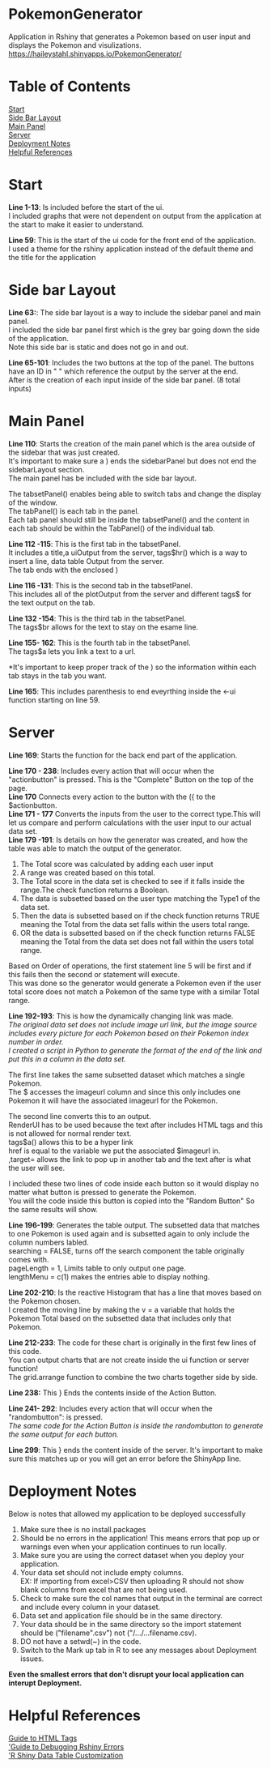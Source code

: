 # PokemonGenerator
Application in Rshiny that generates a Pokemon based on user input and displays the Pokemon and visulizations.
https://haileystahl.shinyapps.io/PokemonGenerator/
# Table of Contents
[Start](#Start)<br />
[Side Bar Layout](#Side-bar-Layout)<br />
[Main Panel](#Main-Panel)<br />
[Server](#Server)<br />
[Deployment Notes](#Deployment-Notes)<br />
[Helpful References](#Helpful-References)<br />


# Start
**Line 1-13**: Is included before the start of the ui. <br />
I included graphs that were not dependent on output from the application at the start to make it easier to understand.<br />

**Line 59**: This is the start of the ui code for the front end of the application.<br />
I used a theme for the rshiny application instead of the default theme and the title for the application<br />

# Side bar Layout
**Line 63:**: The side bar layout is a way to include the sidebar panel and main panel.<br />
I included the side bar panel first which is the grey bar going down the side of the application.<br />
Note this side bar is static and does not go in and out.<br />

**Line 65-101**: Includes the two buttons at the top of the panel. 
The buttons have an ID in " " which reference the output by the server at the end. <br />
After is the creation of each input inside of the side bar panel. (8 total inputs) <br />

# Main Panel

**Line 110**: Starts the creation of the main panel which is the area outside of the sidebar that was just created.<br />
It's important to make sure a ) ends the sidebarPanel but does not end the sidebarLayout section.<br />
The main panel has be included with the side bar layout.<br />

The  tabsetPanel() enables being able to switch tabs and change the display of the window.<br />
The  tabPanel() is each tab in the panel. <br />
Each tab panel should still be inside the tabsetPanel() and the content in each tab should be within the TabPanel() of the individual tab.<br />

**Line 112 -115**: This is the first tab in the tabsetPanel. <br />
It includes a title,a uiOutput from the server, tags$hr() which is a way to insert a line, data table Output from the server.<br />
The tab ends with the enclosed )<br />

**Line 116 -131**: This is the second tab in the tabsetPanel. <br />
This includes all of the plotOutput from the server and different tags$ for the text output on the tab.<br />



**Line 132 -154**: This is the third tab in the tabsetPanel. <br />
The tags$br allows for the text to stay on the esame line.<br />




**Line 155- 162**: This is the fourth tab in the tabsetPanel. <br />
 The tags$a lets you link a text to a url.<br />

*It's important to keep proper track of the ) so the information within each tab stays in the tab you want.<br />

**Line 165**: This includes parenthesis to end eveyrthing inside the <-ui function starting on line 59.<br />



# Server
**Line 169**: Starts the function for the back end part of the application.<br />

**Line 170 - 238**: Includes every action that will occur when the "actionbutton" is pressed. This is the "Complete" Button on the top of the page.<br />
**Line 170** Connects every action to the button with the ({ to the $actionbutton.<br />
**Line 171 - 177** Converts the inputs from the user to the correct type.This will let us compare and perform calculations with the user input to our actual data set.<br />
**Line 179 -191**: Is details on how the generator was created, and how the table was able to match the output of the generator.<br />
1. The Total score was calculated by adding each user input<br />
2. A range was created based on this total.<br />
3. The Total score in the data set is checked to see if it falls inside the range.The check function returns a Boolean.<br />
4. The data is subsetted based on the user type matching the Type1 of the data set.<br />
5. Then the data is subsetted based on if the check function returns TRUE meaning the Total from the data set falls within the users total range.<br />
6. OR the data is subsetted based on if the check function returns FALSE meaning the Total from the data set does not fall within the users total range.<br />

Based on Order of operations, the first statement line 5 will be first and if this fails then the second or statement will execute.<br />
This was done so the generator would generate a Pokemon even if the user total score does not match a Pokemon of the same type with a similar Total range.<br />

**Line 192-193**: This is how the dynamically changing link was made. <br />
*The original data set does not include image url link, but the image source includes every picture for each Pokemon based on their Pokemon index number in order.<br />
I created a script in Python to generate the format of the end of the link and put this in a column in the data set.*<br />

The first line takes the same subsetted dataset which matches a single Pokemon.<br />
The $ accesses the imageurl column and since this only includes one Pokemon it will have the associated imageurl for the Pokemon.<br />

The second line converts this to an output.<br />
RenderUI has to be used because the text after includes HTML tags and this is not allowed for normal render text.<br />
tags$a() allows this to be a hyper link<br />
href is equal to the variable we put the associated $imageurl in.<br />
,target= allows the link to pop up in another tab and the text after is what the user will see.<br />

I included these two lines of code inside each button so it would display no matter what button is pressed to generate the Pokemon.<br />
You will the code inside this button is copied into the "Random Button" So the same results will show.<br />

**Line 196-199**: Generates the table output.
The subsetted data that matches to one Pokemon is used again and is subsetted again to only include the column numbers labled.<br />
   searching = FALSE, turns off the search component the table originally comes with.<br />
   pageLength = 1, Limits table to only output one page.<br />
   lengthMenu = c(1) makes the entries able to display nothing.<br />

**Line 202-210**: Is the reactive Histogram that has a line that moves based on the Pokemon chosen.<br />
I created the moving line by making the v = a variable that holds the Pokemon Total based on the subsetted data that includes only that Pokemon.<br />

**Line 212-233**: The code for these chart is originally in the first few lines of this code. <br />
 You can output charts that are not create inside the ui function or server function!<br />
 The grid.arrange function to combine the two charts together side by side.<br />


**Line 238:** This } Ends the contents inside of the Action Button.<br />

**Line 241- 292**: Includes every action that will occur when the "randombutton": is pressed.<br />
*The same code for the Action Button is inside the randombutton to generate the same output for each button.*<br />


**Line 299**: This } ends the content inside of the server. It's important to make sure this matches up or you will get an error before the ShinyApp line.<br />


# Deployment Notes
Below is notes that allowed my application to be deployed successfully <br />
1. Make sure thee is no install.packages <br />
2. Should be no errors in the application! This means errors that pop up or warnings even when your application continues to run locally.<br />
3. Make sure you are using the correct dataset when you deploy your application.<br />
4. Your data set should not include empty columns. <br />
EX: If importing from excel>CSV then uploading R should not show blank columns from excel that are not being used.<br />
6. Check to make sure the col names that output in the terminal are correct and include every column in your dataset.<br />
7. Data set and  application file should be in the same directory.<br />
8. Your data should be in the same directory so the import statement should be ("filename".csv") not ("/.../...filename.csv).<br />
9. DO not have a setwd(~) in the code.<br />
10. Switch to the Mark up tab in R to see any messages about Deployment issues.<br />

**Even the smallest errors that don't disrupt your local application can interupt Deployment.**

# Helpful References
[Guide to HTML Tags](https://shiny.rstudio.com/articles/tag-glossary.html)<br />
['Guide to Debugging Rshiny Errors](https://shiny.rstudio.com/articles/debugging.html)<br />
['R Shiny Data Table Customization](https://rstudio.github.io/DT/shiny.html)<br />

